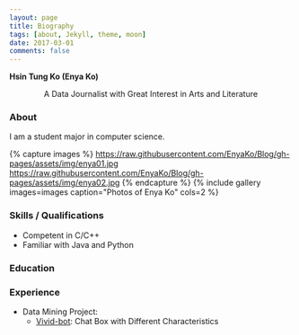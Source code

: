 ```yaml
---
layout: page
title: Biography
tags: [about, Jekyll, theme, moon]
date: 2017-03-01
comments: false
---
```


**Hsin Tung Ko (Enya Ko)**
<center> A Data Journalist with Great Interest in Arts and Literature </center>

### About
I am a student major in computer science.

{% capture images %}
    https://raw.githubusercontent.com/EnyaKo/Blog/gh-pages/assets/img/enya01.jpg
    https://raw.githubusercontent.com/EnyaKo/Blog/gh-pages/assets/img/enya02.jpg
{% endcapture %}
{% include gallery images=images caption="Photos of Enya Ko" cols=2 %}

### Skills / Qualifications
* Competent in C/C++
* Familiar with Java and Python

### Education


### Experience
- Data Mining Project: 
    - <a href="https://github.com/Lee-W/vivid-bot">Vivid-bot</a>: Chat Box with Different Characteristics

